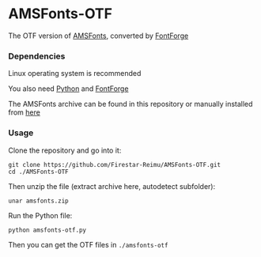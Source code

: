 # AMSFonts-OTF

The OTF version of [AMSFonts](www.ams.org/arc/tex/amsfonts.zip), converted by [FontForge](https://fontforge.org)

### Dependencies

Linux operating system is recommended

You also need [Python](https://www.python.org/) and [FontForge](https://fontforge.org)

The AMSFonts archive can be found in this repository or manually installed from [here](www.ams.org/arc/tex/amsfonts.zip)

### Usage

Clone the repository and go into it:

```
git clone https://github.com/Firestar-Reimu/AMSFonts-OTF.git
cd ./AMSFonts-OTF
```

Then unzip the file (extract archive here, autodetect subfolder):

```
unar amsfonts.zip
```

Run the Python file:

```
python amsfonts-otf.py
```

Then you can get the OTF files in `./amsfonts-otf`